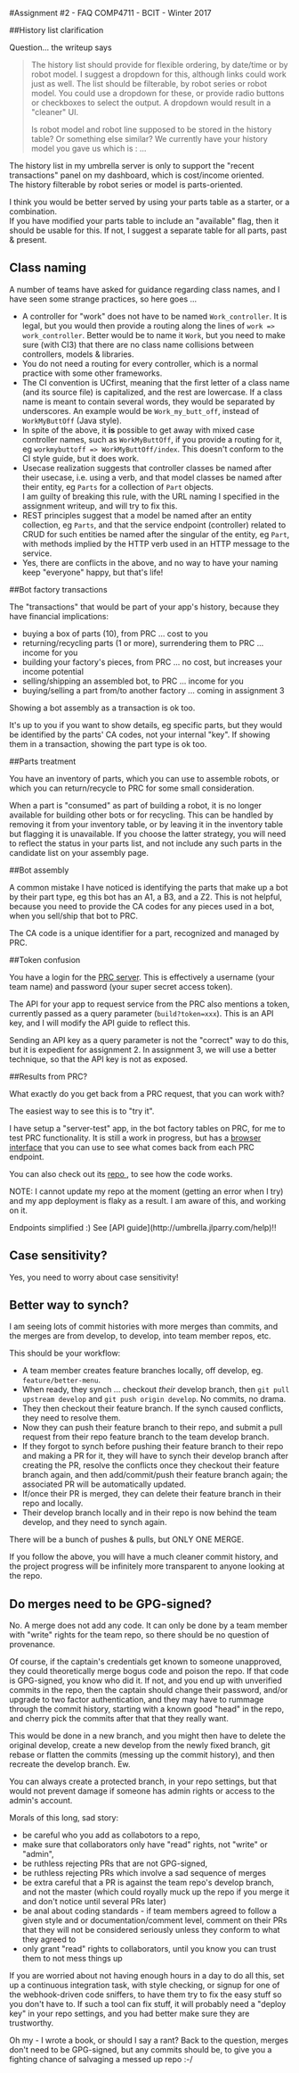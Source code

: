 #Assignment #2 - FAQ
COMP4711 - BCIT - Winter 2017

##History list clarification

Question... the writeup says 
>The history list should provide for flexible ordering, by date/time or by robot model. I suggest a dropdown for this, although links could work just as well.
>The list should be filterable, by robot series or robot model. You could use a dropdown for these, or provide radio buttons or checkboxes to select the output. A dropdown would result in a "cleaner" UI.
>
>Is robot model and robot line supposed to be stored in the history table? Or something else similar?
>We currently have your history model you gave us which is : ...

The history list in my umbrella server is only to support the "recent transactions" panel on my dashboard, which is cost/income oriented.  
The history filterable by robot series or model is parts-oriented.

I think you would be better served by using your parts table as a starter, or a combination.  
If you have modified your parts table to include an "available" flag, then it should be usable for this. If not, I suggest a separate table for all parts, past & present.

## Class naming

A number of teams have asked for guidance regarding class names, and I have seen
some strange practices, so here goes ...

- A controller for "work" does not have to be named `Work_controller`. It is legal,
but you would then provide a routing along the lines of `work => work_controller`.
Better would be to name it `Work`, but you need to make sure (with CI3) that
there are no class name collisions between controllers, models & libraries.
- You do not need a routing for every controller, which is a normal practice
with some other frameworks.
- The CI convention is UCfirst, meaning that the first letter of a class name
(and its source file) is capitalized, and the rest are lowercase. If a class name
is meant to contain several words, they would be separated by underscores. An
example would be `Work_my_butt_off`, instead of `WorkMyButtOff` (Java style).
- In spite of the above, it **is** possible to get away with mixed case controller
names, such as `WorkMyButtOff`, if you provide a routing for it, eg
`workmybuttoff => WorkMyButtOff/index`. This doesn't conform to the CI style
guide, but it does work.
- Usecase realization suggests that controller classes be named after their
usecase, i.e. using a verb, and that model classes be named after their entity,
eg `Parts` for a collection of `Part` objects.  
I am guilty of breaking this rule, with the URL naming I specified in the assignment
writeup, and will try to fix this.
- REST principles suggest that a model be named after an entity collection, eg
`Parts`, and that the service endpoint (controller) related to CRUD for such entities be
named after the singular of the entity, eg `Part`, with methods implied by
the HTTP verb used in an HTTP message to the service.
- Yes, there are conflicts in the above, and no way to have your naming keep
"everyone" happy, but that's life!

##Bot factory transactions

The "transactions" that would be part of your app's history, because they have
financial implications:

- buying a box of parts (10), from PRC ... cost to you
- returning/recycling parts (1 or more), surrendering them to PRC ... income for you
- building your factory's pieces, from PRC ... no cost, but increases your income potential
- selling/shipping an assembled bot, to PRC ... income for you
- buying/selling a part from/to another factory ... coming in assignment 3

Showing a bot assembly as a transaction is ok too.

It's up to you if you want to show details, eg specific parts, but they would be identified
by the parts' CA codes, not your internal "key". If showing them in a transaction,
showing the part type is ok too.

##Parts treatment

You have an inventory of parts, which you can use to assemble robots, or which you can
return/recycle to PRC for some small consideration.

When a part is "consumed" as part of building a robot, it is no longer available
for building other bots or for recycling. This can be handled by removing
it from your inventory table, or by leaving it in the inventory table
but flagging it is unavailable. If you choose the latter strategy, you will
need to reflect the status in your parts list, and not include any such
parts in the candidate list on your assembly page.

##Bot assembly

A common mistake I have noticed is identifying the parts that make up a bot
by their part type, eg this bot has an A1, a B3, and a Z2. This is not helpful, because
you need to provide the CA codes for any pieces used in a bot, when you
sell/ship that bot to PRC.

The CA code is a unique identifier for a part, recognized and managed by PRC.

##Token confusion

You have a login for the [PRC server](http://umbrella.jlparry.com/).
This is effectively a username (your team name) and password (your super
secret access token).

The API for your app to request service from the PRC also mentions a token,
currently passed as a query parameter (`build?token=xxx`). This is an API
key, and I will modify the API guide to reflect this.

Sending an API key as a query parameter is not the "correct" way to do this,
but it is expedient for assignment 2. In assignment 3, we will use a better
technique, so that the API key is not as exposed.

##Results from PRC?

What exactly do you get back from a PRC request, that you can work with?

The easiest way to see this is to "try it".

I have setup a "server-test" app, in the bot factory tables on PRC, for me
to test PRC functionality. It is still a work in progress, but has a [browser
interface](http://server-test.jlparry.com/) that you can use to see what 
comes back from each PRC endpoint.

You can also check out its [repo ](https://github.com/jim-parry/server-test),
to see how the code works.

NOTE: I cannot update my repo at the moment (getting an error when I try)
and my app deployment is flaky as a result.
I am aware of this, and working on it.

<div class="alert alert-info">
Endpoints simplified :)
See [API guide](http://umbrella.jlparry.com/help)!!
</div>

## Case sensitivity?

Yes, you need to worry about case sensitivity!

## Better way to synch?

I am seeing lots of commit histories with more merges than commits, and the
merges are from develop, to develop, into team member repos, etc.

This should be your workflow:

- A team member creates feature branches locally, off develop, eg. `feature/better-menu`.  
- When ready, they synch ... checkout *their* develop branch, then `git pull upstream develop`
and `git push origin develop`. No commits, no drama.
- They then checkout their feature branch. If the synch caused conflicts, they need
to resolve them.
- Now they can push their feature branch to their repo, and submit a pull request
from their repo feature branch to the team develop branch.
- If they forgot to synch before pushing their feature branch to their repo and making
a PR for it, they will have to synch their develop branch after creating the PR, resolve the conflicts
once they checkout their feature branch again, and then add/commit/push their feature
branch again; the associated PR will be automatically updated.
- If/once their PR is merged, they can delete their feature branch in their repo and locally.
- Their develop branch locally and in their repo is now behind the team develop, and they need to synch again.

There will be a bunch of pushes & pulls, but ONLY ONE MERGE.

If you follow the above, you will have a much cleaner commit history, and the project progress will
be infinitely more transparent to anyone looking at the repo.

## Do merges need to be GPG-signed?

No. A merge does not add any code. It can only be done by a team member with "write"
rights for the team repo, so there should be no question of provenance.

Of course, if the captain's credentials get known to someone unapproved, they
could theoretically merge bogus code and poison the repo.
If that code is GPG-signed, you know who did it.
If not, and you end up with unverified commits in the repo, then the
captain should change their password, and/or upgrade to two factor authentication,
and they may have to rummage through the commit history, starting with a known
good "head" in the repo, and cherry pick the commits after that that they really want.

This would be done in a new branch, and you might then have to delete the original develop,
create a new develop from the newly fixed branch, git rebase or flatten the commits (messing
up the commit history), and then recreate the develop branch. Ew.

You can always create a protected branch, in your repo settings, but that would not prevent
damage if someone has admin rights or access to the admin's account.

Morals of this long, sad story: 
- be careful who you add as collabotors to a repo, 
- make sure that collaborators only have "read" rights, not "write" or "admin",
- be ruthless rejecting PRs that are not GPG-signed, 
- be ruthless rejecting PRs which involve a sad sequence of merges
- be extra careful that a PR is against the team repo's develop branch, and not
the master (which could royally muck up the repo if you merge it and don't notice
until several PRs later)
- be anal about coding standards - if team members agreed to follow a given style
and or documentation/comment level, comment on their PRs that they will not be considered
seriously unless they conform to what they agreed to
- only grant "read" rights to collaborators, until you know you can trust them
to not mess things up

If you are worried about not having enough hours in a day to do all this,
set up a continuous integration task, with style checking, or signup
for one of the webhook-driven code sniffers, to have them try to fix the easy
stuff so you don't have to. If such a tool can fix stuff, it will probably need a "deploy key" 
in your repo settings, and you had better make sure they are trustworthy.

Oh my - I wrote a book, or should I say a rant? Back to the question, merges don't need to be
GPG-signed, but any commits should be, to give you a fighting chance of
salvaging a messed up repo :-/
